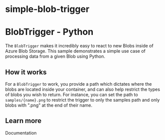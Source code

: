 # simple-blob-trigger
# BlobTrigger - Python

The `BlobTrigger` makes it incredibly easy to react to new Blobs inside of Azure Blob Storage. This sample demonstrates a simple use case of processing data from a given Blob using Python.

## How it works

For a `BlobTrigger` to work, you provide a path which dictates where the blobs are located inside your container, and can also help restrict the types of blobs you wish to return. For instance, you can set the path to `samples/{name}.png` to restrict the trigger to only the samples path and only blobs with ".png" at the end of their name.

## Learn more

<TODO> Documentation
